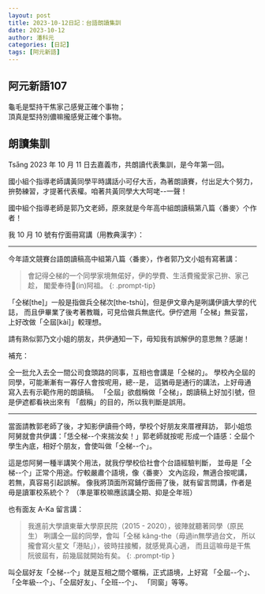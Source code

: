 ```yaml
---
layout: post
title: 2023-10-12日記：台語朗讀集訓
date: 2023-10-12
author: 潘科元
categories: [日記]
tags: [阿元新語]
---
```


## 阿元新語107

龜毛是堅持干焦家己感覺正確个事物；  
頂真是堅持別儂嘛攏感覺正確个事物。

## 朗讀集訓

Tsa̋ng 2023 年 10 月 11 日去嘉義市，共朗讀代表集訓，是今年第一回。

國小組个指導老師講黃同學平時講話小可仔大舌，為著朗讀賽，付出足大个努力，
拚勢練習，才提著代表權。咱著共黃同學大大呵咾\--一聲！

國中組个指導老師是郭乃文老師，原來就是今年高中組朗讀稿第八篇〈番麥〉个作者！

我 10 月 10 號有佇面冊寫講（用教典漢字）：

---

今年語文競賽台語朗讀稿高中組第八篇〈番麥〉，作者郭乃文小姐有寫著講：

> 會記得仝梯的一个同學家境無偌好，伊的學費、生活費攏愛家己拚、家己趁，
閣愛奉待𪜶(in)阿祖。
{: .prompt-tip}

「仝梯[the]」一般是指做兵仝梯次[the-tshù]，但是伊文章內是咧講伊讀大學的代誌，
而且伊畢業了後考著教職，可見佮做兵無底代。伊佇遮用「仝梯」無妥當，
上好改做「仝屆[kài]」較理想。

請有熟似郭乃文小姐的朋友，共伊通知一下，毋知我有誤解伊的意思無？感謝！

補充：

仝一批允入去仝一間公司食頭路的同事，互相也會講是「仝梯的」。
學校內仝屆的同學，可能漸漸有一寡仔人會按呢用，總--是，
這猶毋是通行的講法，上好毋通寫入去有示範作用的朗讀稿。
「仝屆」欲戲稱做「仝梯」，朗讀稿上好加引號，但是伊遮都看袂出來有
「戲稱」的目的，所以我判斷是誤用。

---

當面請教郭老師了後，才知影伊讀冊个時，學校个好朋友來厝裡拜訪，
郭小姐怹阿舅就會共伊講：「恁仝梯\--个來揣汝矣！」郭老師就按呢
形成一个語感：仝屆个學生內底，相好个朋友，會使叫做「仝梯\--个」。

這是怹阿舅一種半講笑个用法，就我佇學校佮社會个台語經驗判斷，
並毋是「仝梯\--个」正常个用途。佇較嚴肅个語境，像〈番麥〉
文內迄段，無適合按呢講，若無，真容易引起誤解。
像我將頂面所寫鋪佇面冊了後，就有留言問講，作者是毋是讀軍校系統个？
（準是軍校嘛應該講仝期、抑是仝年班）

也有面友 A-Ka 留言講：

> 我進前大學讀東華大學原民院（2015 - 2020），彼陣就聽著同學（原民生）
咧講仝一屆的同學，會叫「仝梯 kâng-the（毋過in無學過台文，
所以攏會寫火星文「港貼」），彼時拄接觸，就感覺真心適，
而且這嘛毋是干焦阮彼屆有，前幾屆就開始有矣。
{: .prompt-tip }

叫仝屆好友「仝梯\--个」就是互相之間个暱稱，正式語境，上好寫
「仝屆\--个」、「仝年級\--个」、「仝屆好友」、「仝班\--个」、
「同窗」等等。

